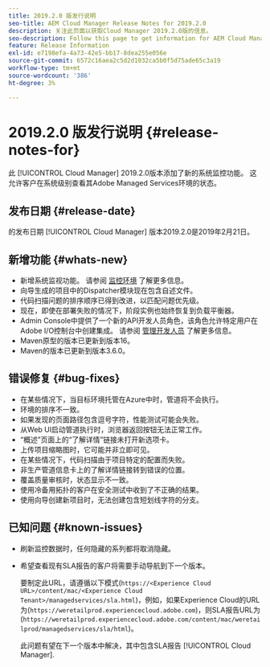 ```yaml
---
title: 2019.2.0 版发行说明
seo-title: AEM Cloud Manager Release Notes for 2019.2.0
description: 关注此页面以获取Cloud Manager 2019.2.0版的信息。
seo-description: Follow this page to get information for AEM Cloud Manager Release 2019.2.0.
feature: Release Information
exl-id: e7198efa-4a73-42e5-bb17-8dea255e056e
source-git-commit: 6572c16aea2c5d2d1032ca5b0f5d75ade65c3a19
workflow-type: tm+mt
source-wordcount: '386'
ht-degree: 3%

---
```


# 2019.2.0 版发行说明 {#release-notes-for}

此 [!UICONTROL Cloud Manager] 2019.2.0版本添加了新的系统监控功能。 这允许客户在系统级别查看其Adobe Managed Services环境的状态。


## 发布日期 {#release-date}

的发布日期 [!UICONTROL Cloud Manager] 版本2019.2.0是2019年2月21日。

## 新增功能 {#whats-new}

* 新增系统监视功能。 请参阅 [监控环境](/help/using/monitoring-environments.md) 了解更多信息。
* 向导生成的项目中的Dispatcher模块现在包含自述文件。
* 代码扫描问题的排序顺序已得到改进，以匹配问题优先级。
* 现在，即使在部署失败的情况下，阶段实例也始终恢复到负载平衡器。
* Admin Console中提供了一个新的API开发人员角色，该角色允许特定用户在Adobe I/O控制台中创建集成。 请参阅 [管理开发人员](https://www.adobe.com/go/aac_api_prod_learn) 了解更多信息。
* Maven原型的版本已更新到版本16。
* Maven的版本已更新到版本3.6.0。

## 错误修复 {#bug-fixes}

* 在某些情况下，当目标环境托管在Azure中时，管道将不会执行。
* 环境的排序不一致。
* 如果发现的页面路径包含逗号字符，性能测试可能会失败。
* 从Web UI启动管道执行时，浏览器返回按钮无法正常工作。
* “概述”页面上的“了解详情”链接未打开新选项卡。
* 上传项目缩略图时，它可能并非立即可见。
* 在某些情况下，代码扫描由于项目特定的配置而失败。
* 非生产管道信息卡上的了解详情链接转到错误的位置。
* 覆盖质量审核时，状态显示不一致。
* 使用冷备用拓扑的客户在安全测试中收到了不正确的结果。
* 使用向导创建新项目时，无法创建包含短划线字符的分支。

## 已知问题 {#known-issues}

* 刷新监控数据时，任何隐藏的系列都将取消隐藏。
* 希望查看现有SLA报告的客户将需要手动导航到下一个版本。

   要制定此URL，请遵循以下模式(`https://<Experience Cloud URL>/content/mac/<Experience Cloud Tenant>/managedservices/sla.html`)，例如，如果Experience Cloud的URL为(`https://weretailprod.experiencecloud.adobe.com`)，则SLA报告URL为(`https://weretailprod.experiencecloud.adobe.com/content/mac/weretailprod/managedservices/sla/html`)。

   此问题有望在下一个版本中解决，其中包含SLA报告 [!UICONTROL Cloud Manager].

